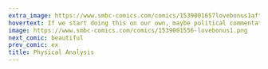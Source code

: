```yaml
---
extra_image: https://www.smbc-comics.com/comics/1539001657lovebonus1after.png
hovertext: If we start doing this on our own, maybe political commentators will start doing it too, without realizing it's a joke. Who's with me?
image: https://www.smbc-comics.com/comics/1539001556-lovebonus1.png
next_comic: beautiful
prev_comic: ex
title: Physical Analysis
---
```


